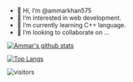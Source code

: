 - 👋 Hi, I’m @ammarkhan575
- 👀 I’m interested in web development.
- 🌱 I’m currently learning C++ language.
- 💞️ I’m looking to collaborate on ...

[![Ammar's github stats](https://github-readme-stats.vercel.app/api?username=ammarkhan575&theme=radical&count_private=true)](https://github-readme-stats.vercel.app/api?username=ammarkhan575&show_icons=true&theme=radical)

[![Top Langs](https://github-readme-stats.vercel.app/api/top-langs/?username=ammarkhan575&&hide=CSS&layout=compact&theme=radical)](https://github-readme-stats.vercel.app/api/top-langs/?username=ammarkhan575&&hide=CSS&layout=compact&theme=radical)

![visitors](https://visitor-badge.glitch.me/badge?page_id=ammarkhan575.ammarkhan575)
